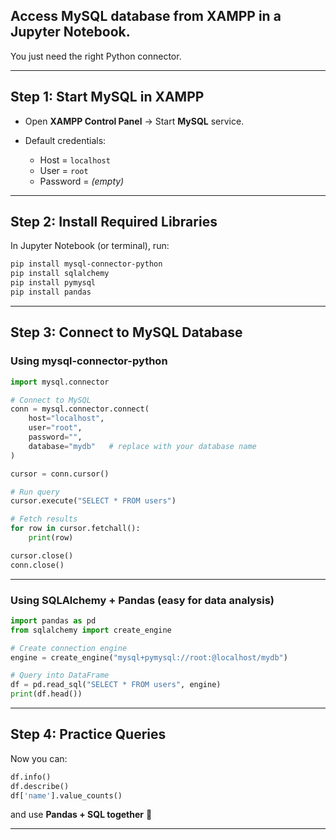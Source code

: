 ## Access **MySQL database from XAMPP** in a **Jupyter Notebook**.
You just need the right Python connector.


---

## Step 1: Start MySQL in XAMPP

* Open **XAMPP Control Panel** → Start **MySQL** service.
* Default credentials:

  * Host = `localhost`
  * User = `root`
  * Password = *(empty)*

---

## Step 2: Install Required Libraries

In Jupyter Notebook (or terminal), run:

```bash
pip install mysql-connector-python
pip install sqlalchemy
pip install pymysql
pip install pandas
```

---

## Step 3: Connect to MySQL Database

### Using **mysql-connector-python**

```python
import mysql.connector

# Connect to MySQL
conn = mysql.connector.connect(
    host="localhost",
    user="root",
    password="",
    database="mydb"   # replace with your database name
)

cursor = conn.cursor()

# Run query
cursor.execute("SELECT * FROM users")

# Fetch results
for row in cursor.fetchall():
    print(row)

cursor.close()
conn.close()
```

---

### Using **SQLAlchemy + Pandas** (easy for data analysis)

```python
import pandas as pd
from sqlalchemy import create_engine

# Create connection engine
engine = create_engine("mysql+pymysql://root:@localhost/mydb")

# Query into DataFrame
df = pd.read_sql("SELECT * FROM users", engine)
print(df.head())
```

---

## Step 4: Practice Queries

Now you can:

```python
df.info()
df.describe()
df['name'].value_counts()
```

and use **Pandas + SQL together** 🚀

---
